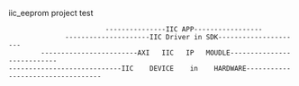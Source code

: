 iic_eeprom project test

                            ---------------IIC APP-----------------
                  ---------------------IIC Driver in SDK---------------------
            ------------------------AXI   IIC   IP   MOUDLE---------------------------
    ----------------------------IIC    DEVICE    in    HARDWARE----------------------------------